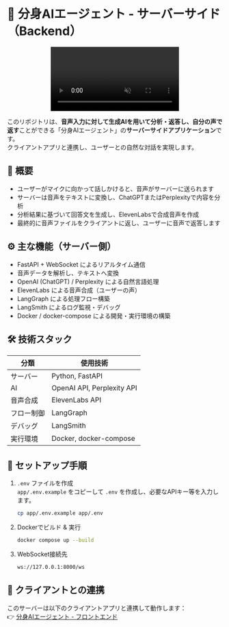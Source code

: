 # 🧠 分身AIエージェント - サーバーサイド（Backend）

<div style="display: flex; justify-content: center;">
    <video controls src="https://github.com/user-attachments/assets/91f5082e-8054-4e4d-974d-65f6d2d1c68b" muted="true"></video>
</div>

このリポジトリは、**音声入力に対して生成AIを用いて分析・返答し、自分の声で返す**ことができる「分身AIエージェント」の**サーバーサイドアプリケーション**です。  
クライアントアプリと連携し、ユーザーとの自然な対話を実現します。


## 📌 概要

- ユーザーがマイクに向かって話しかけると、音声がサーバーに送られます  
- サーバーは音声をテキストに変換し、ChatGPTまたはPerplexityで内容を分析  
- 分析結果に基づいて回答文を生成し、ElevenLabsで合成音声を作成  
- 最終的に音声ファイルをクライアントに返し、ユーザーに音声で返答します  


## ⚙️ 主な機能（サーバー側）

- FastAPI + WebSocket によるリアルタイム通信
- 音声データを解析し、テキストへ変換
- OpenAI (ChatGPT) / Perplexity による自然言語処理
- ElevenLabs による音声合成（ユーザーの声）
- LangGraph による処理フロー構築
- LangSmith によるログ監視・デバッグ
- Docker / docker-compose による開発・実行環境の構築


## 🛠️ 技術スタック

| 分類       | 使用技術                    |
|------------|-----------------------------|
| サーバー   | Python, FastAPI             |
| AI         | OpenAI API, Perplexity API  |
| 音声合成   | ElevenLabs API              |
| フロー制御 | LangGraph                   |
| デバッグ   | LangSmith                   |
| 実行環境   | Docker, docker-compose      |


## 🚀 セットアップ手順

1. `.env` ファイルを作成  
   `app/.env.example` をコピーして `.env` を作成し、必要なAPIキー等を入力します。

   ```bash
   cp app/.env.example app/.env
   ```

2. Dockerでビルド & 実行

   ```bash
   docker compose up --build
   ```

3. WebSocket接続先  

   ```bash
   ws://127.0.0.1:8000/ws
   ```


## 🔗 クライアントとの連携

このサーバーは以下のクライアントアプリと連携して動作します：  
👉 [分身AIエージェント - フロントエンド](https://github.com/ShinjoSato/ai-agent-server)
